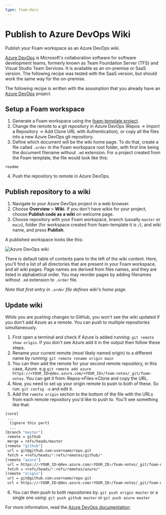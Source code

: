 ```yaml
---
type: foam-docs
---
```

# Publish to Azure DevOps Wiki

Publish your Foam workspace as an Azure DevOps wiki.

[Azure DevOps](https://azure.microsoft.com/en-us/services/devops/) is Microsoft's collaboration software for software development teams, formerly known as Team Foundation Server (TFS) and Visual Studio Team Services. It is available as an on-premise or SaaS version. The following recipe was tested with the SaaS version, but should work the same way for the on-premise.

The following recipe is written with the assumption that you already have an [Azure DevOps](https://azure.microsoft.com/en-us/services/devops/) project.

## Setup a Foam workspace

1. Generate a Foam workspace using the [foam-template project](https://github.com/foambubble/foam-template).
2. Change the remote to a git repository in Azure DevOps (Repos -> Import a Repository -> Add Clone URL with Authentication), or copy all the files into a new Azure DevOps git repository.
3. Define which document will be the wiki home page. To do that, create a file called `.order` in the Foam workspace root folder, with first line being the document filename without `.md` extension. For a project created from the Foam template, the file would look like this:

```
readme
```

4. Push the repository to remote in Azure DevOps.

## Publish repository to a wiki

1. Navigate to your Azure DevOps project in a web browser.
2. Choose **Overview** > **Wiki**. If you don't have wikis for your project, choose **Publish code as a wiki** on welcome page.
3. Choose repository with your Foam workspace, branch (usually `master` or `main`), folder (for workspace created from foam-template it is `/`), and wiki name, and press **Publish**.

A published workspace looks like this:

![Azure DevOps wiki](../../assets/images/azure-devops-wiki-demo.png)

There is default table of contents pane to the left of the wiki content. Here, you'll find a list of all directories that are present in your Foam workspace, and all wiki pages. Page names are derived from files names, and they are listed in alphabetical order. You may reorder pages by adding filenames without `.md` extension to `.order` file.

_Note that first entry in `.order` file defines wiki's home page._

## Update wiki

While you are pushing changes to GitHub, you won't see the wiki updated if you don't add Azure as a remote. You can push to multiple repositories simultaneously.

 1. First open a terminal and check if Azure is added running: `git remote show origin`. If you don't see Azure add it in the output then follow these steps.
 2. Rename your current remote (most likely named origin) to a different name by running: `git remote rename origin main`
 3. You can then add the remote for your second remote repository, in this case, Azure. e.g `git remote add azure https://<YOUR_ID>@dev.azure.com/<YOUR_ID>/foam-notes/_git/foam-notes`. You can get it from: Repos->Files->Clone and copy the URL.
 4. Now, you need to set up your origin remote to push to both of these. So run: `git config -e` and edit it.
 5. Add the `remote origin` section to the bottom of the file with the URLs from each remote repository you'd like to push to. You'll see something like that:

 ```bash
 [core]
  ...
   (ignore this part)
   ...
[branch "master"]
  remote = github
  merge = refs/heads/master
[remote "github"]
  url = git@github.com:username/repo.git
  fetch = +refs/heads/*:refs/remotes/github/*
[remote "azure"]
  url = https://<YOUR_ID>@dev.azure.com/<YOUR_ID>/foam-notes/_git/foam-notes
  fetch = +refs/heads/*:refs/remotes/azure/*
[remote "origin"]
  url = git@github.com:username/repo.git
  url = https://<YOUR_ID>@dev.azure.com/<YOUR_ID>/foam-notes/_git/foam-notes
 ```

 6. You can then push to both repositories by: `git push origin master` or a single one using: `git push github master` or `git push azure master`

For more information, read the [Azure DevOps documentation](https://docs.microsoft.com/en-us/azure/devops/project/wiki/publish-repo-to-wiki).
